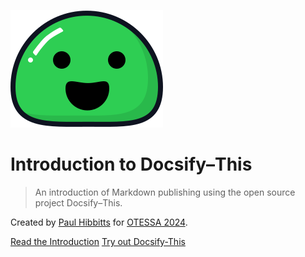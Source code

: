 ![Docsify Logo](https://raw.githubusercontent.com/docsifyjs/docsify/develop/docs/_media/icon.svg)

#  Introduction to Docsify&#8288;&#8211;&#8288;This

> An introduction of Markdown publishing using the open source project Docsify&#8288;&#8211;&#8288;This.

Created by [Paul Hibbitts](https://hibbittsdesign.org) for [OTESSA 2024](https://otessa.org/2024/).

[Read the Introduction](#an-introduction-to-docsify-this)
[Try out Docsify-This](https://docsify-this.net)
